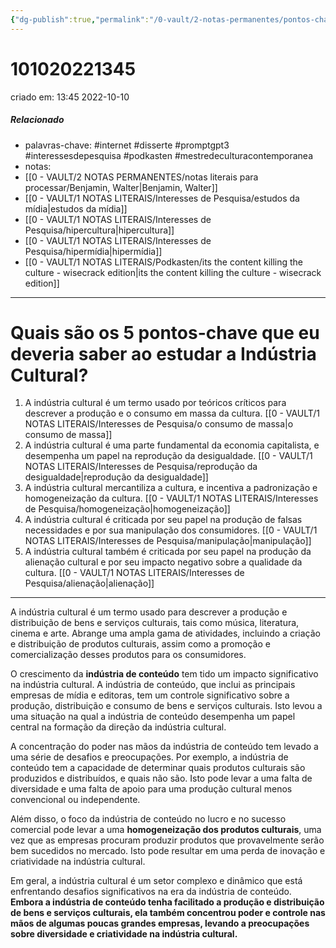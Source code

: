 ```yaml
---
{"dg-publish":true,"permalink":"/0-vault/2-notas-permanentes/pontos-chave-que-eu-deveria-saber-ao-estudar-a-industria-cultural/","tags":["permanente","internet","disserte","promptgpt3","interessesdepesquisa","podkasten","mestredeculturacontemporanea"],"dgHomeLink":true,"dgShowLocalGraph":true,"dgShowFileTree":true,"dgEnableSearch":true,"noteIcon":""}
---
```


# 101020221345
criado em: 13:45 2022-10-10

##### Relacionado
- palavras-chave: #internet #disserte #promptgpt3 #interessesdepesquisa #podkasten #mestredeculturacontemporanea
- notas:
- [[0 - VAULT/2 NOTAS PERMANENTES/notas literais para processar/Benjamin, Walter\|Benjamin, Walter]]
- [[0 - VAULT/1 NOTAS LITERAIS/Interesses de Pesquisa/estudos da mídia\|estudos da mídia]]
- [[0 - VAULT/1 NOTAS LITERAIS/Interesses de Pesquisa/hipercultura\|hipercultura]]
- [[0 - VAULT/1 NOTAS LITERAIS/Interesses de Pesquisa/hipermídia\|hipermídia]]
- [[0 - VAULT/1 NOTAS LITERAIS/Podkasten/its the content killing the culture - wisecrack edition\|its the content killing the culture - wisecrack edition]]

---
# Quais são os 5 pontos-chave que eu deveria saber ao estudar a Indústria Cultural?

1. A indústria cultural é um termo usado por teóricos críticos para descrever a produção e o consumo em massa da cultura. 
   [[0 - VAULT/1 NOTAS LITERAIS/Interesses de Pesquisa/o consumo de massa\|o consumo de massa]]
2. A indústria cultural é uma parte fundamental da economia capitalista, e desempenha um papel na reprodução da desigualdade.
   [[0 - VAULT/1 NOTAS LITERAIS/Interesses de Pesquisa/reprodução da desigualdade\|reprodução da desigualdade]]
3. A indústria cultural mercantiliza a cultura, e incentiva a padronização e homogeneização da cultura.
   [[0 - VAULT/1 NOTAS LITERAIS/Interesses de Pesquisa/homogeneização\|homogeneização]]
4. A indústria cultural é criticada por seu papel na produção de falsas necessidades e por sua manipulação dos consumidores.
   [[0 - VAULT/1 NOTAS LITERAIS/Interesses de Pesquisa/manipulação\|manipulação]]
5. A indústria cultural também é criticada por seu papel na produção da alienação cultural e por seu impacto negativo sobre a qualidade da cultura.
   [[0 - VAULT/1 NOTAS LITERAIS/Interesses de Pesquisa/alienação\|alienação]]

---
A indústria cultural é um termo usado para descrever a produção e distribuição de bens e serviços culturais, tais como música, literatura, cinema e arte. Abrange uma ampla gama de atividades, incluindo a criação e distribuição de produtos culturais, assim como a promoção e comercialização desses produtos para os consumidores.

O crescimento da **indústria de conteúdo** tem tido um impacto significativo na indústria cultural. A indústria de conteúdo, que inclui as principais empresas de mídia e editoras, tem um controle significativo sobre a produção, distribuição e consumo de bens e serviços culturais. Isto levou a uma situação na qual a indústria de conteúdo desempenha um papel central na formação da direção da indústria cultural.

A concentração do poder nas mãos da indústria de conteúdo tem levado a uma série de desafios e preocupações. Por exemplo, a indústria de conteúdo tem a capacidade de determinar quais produtos culturais são produzidos e distribuídos, e quais não são. Isto pode levar a uma falta de diversidade e uma falta de apoio para uma produção cultural menos convencional ou independente.

Além disso, o foco da indústria de conteúdo no lucro e no sucesso comercial pode levar a uma **homogeneização dos produtos culturais**, uma vez que as empresas procuram produzir produtos que provavelmente serão bem sucedidos no mercado. Isto pode resultar em uma perda de inovação e criatividade na indústria cultural.

Em geral, a indústria cultural é um setor complexo e dinâmico que está enfrentando desafios significativos na era da indústria de conteúdo. **Embora a indústria de conteúdo tenha facilitado a produção e distribuição de bens e serviços culturais, ela também concentrou poder e controle nas mãos de algumas poucas grandes empresas, levando a preocupações sobre diversidade e criatividade na indústria cultural.**


